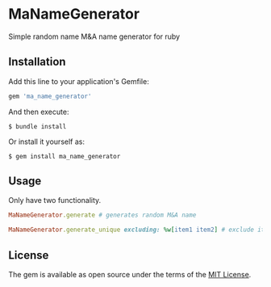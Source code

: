 # MaNameGenerator

Simple random name M&A name generator for ruby

## Installation

Add this line to your application's Gemfile:

```ruby
gem 'ma_name_generator'
```

And then execute:

    $ bundle install

Or install it yourself as:

    $ gem install ma_name_generator

## Usage

Only have two functionality.

```ruby
MaNameGenerator.generate # generates random M&A name

MaNameGenerator.generate_unique excluding: %w[item1 item2] # exclude items you've already used to get unique one
```

## License

The gem is available as open source under the terms of the [MIT License](https://opensource.org/licenses/MIT).

